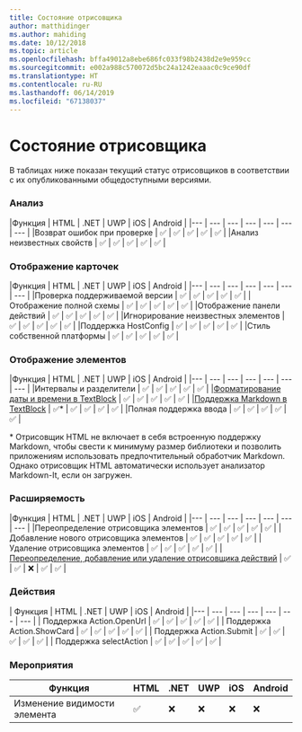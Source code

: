 ```yaml
---
title: Состояние отрисовщика
author: matthidinger
ms.author: mahiding
ms.date: 10/12/2018
ms.topic: article
ms.openlocfilehash: bffa49012a8ebe686fc033f98b2438d2e9e959cc
ms.sourcegitcommit: e002a988c570072d5bc24a1242eaaac0c9ce90df
ms.translationtype: HT
ms.contentlocale: ru-RU
ms.lasthandoff: 06/14/2019
ms.locfileid: "67138037"
---
```

# <a name="renderer-status"></a>Состояние отрисовщика
В таблицах ниже показан текущий статус отрисовщиков в соответствии с их опубликованными общедоступными версиями.

### <a name="parsing"></a>Анализ

|Функция | HTML | .NET | UWP | iOS | Android |
|--- | --- | --- | --- | --- | --- | --- |
|Возврат ошибок при проверке | ✅ | ✅ | ✅ | ✅ | ✅ |
|Анализ неизвестных свойств | ✅ | ✅ | ✅ | ✅ | ✅ |

### <a name="card-rendering"></a>Отображение карточек

|Функция | HTML | .NET | UWP | iOS | Android |
|--- | --- | --- | --- | --- | --- | --- |
|Проверка поддерживаемой версии | ✅ | ✅ | ✅ | ✅ | ✅  |
|Отображение полной схемы | ✅ | ✅ | ✅ | ✅ | ✅ |
|Отображение панели действий | ✅ | ✅ | ✅ | ✅ | ✅ |
|Игнорирование неизвестных элементов | ✅ | ✅ | ✅ | ✅ | ✅ |
|Поддержка HostConfig | ✅ | ✅ | ✅ | ✅ | ✅ |
|Стиль собственной платформы | ✅ | ✅ | ✅ | ✅ | ✅ |

### <a name="element-rendering"></a>Отображение элементов

|Функция | HTML | .NET | UWP | iOS | Android |
|--- | --- | --- | --- | --- | --- | --- |
|Интервалы и разделители | ✅ | ✅ | ✅ | ✅ | ✅ |
|[Форматирование даты и времени в TextBlock](../authoring-cards/text-features.md#datetime-formatting-and-localization) | ✅ | ✅ | ✅ | ✅ | ✅ |
|[Поддержка Markdown в TextBlock](../authoring-cards/text-features.md#markdown) | ✅* | ✅ | ✅ | ✅ | ✅ |
|Полная поддержка ввода | ✅ | ✅ | ✅ | ✅ | ✅ |

\* Отрисовщик HTML не включает в себя встроенную поддержку Markdown, чтобы свести к минимуму размер библиотеки и позволить приложениям использовать предпочтительный обработчик Markdown. Однако отрисовщик HTML автоматически использует анализатор Markdown-It, если он загружен.

### <a name="extensibility"></a>Расширяемость

|Функция | HTML | .NET | UWP | iOS | Android |
|--- | --- | --- | --- | --- | --- | --- |
|Переопределение отрисовщика элементов | ✅ | ✅ | ✅ | ✅ | ✅ |
|Добавление нового отрисовщика элементов | ✅ | ✅ | ✅ | ✅ | ✅ |
|Удаление отрисовщика элементов | ✅ | ✅ | ✅ | ✅ | ✅ |
|[Переопределение, добавление или удаление отрисовщика действий](https://github.com/Microsoft/AdaptiveCards/issues/1671) | ✅ | ✅ | ❌ | ✅ | ✅ |

### <a name="actions"></a>Действия

| Функция | HTML | .NET | UWP | iOS | Android |
|--- | --- | --- | --- | --- | --- | --- |
| Поддержка Action.OpenUrl | ✅ | ✅ | ✅ | ✅ | ✅  |
| Поддержка Action.ShowCard  | ✅ | ✅ | ✅ | ✅ | ✅ |
| Поддержка Action.Submit  | ✅ | ✅ | ✅ | ✅ | ✅  |
| Поддержка selectAction | ✅ | ✅ | ✅ | ✅ | ✅ |

### <a name="events"></a>Мероприятия

|       Функция        | HTML | .NET | UWP | iOS | Android | 
|----------------------------|------|------|-----|-----|---------|
| Изменение видимости элемента |  ✅   |  ❌   |  ❌  |  ❌  | ❌ |

